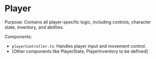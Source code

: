 # Player

Purpose: Contains all player-specific logic, including controls, character state, inventory, and abilities.

Components:
- `playerController.ts`: Handles player input and movement control.
- [Other components like PlayerState, PlayerInventory to be defined]
